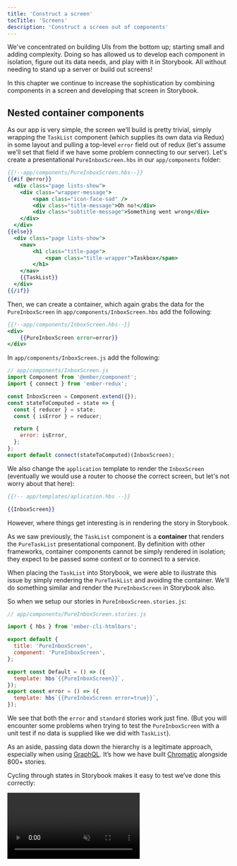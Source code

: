 ```yaml
---
title: 'Construct a screen'
tocTitle: 'Screens'
description: 'Construct a screen out of components'
---
```


We've concentrated on building UIs from the bottom up; starting small and adding complexity. Doing so has allowed us to develop each component in isolation, figure out its data needs, and play with it in Storybook. All without needing to stand up a server or build out screens!

In this chapter we continue to increase the sophistication by combining components in a screen and developing that screen in Storybook.

## Nested container components

As our app is very simple, the screen we’ll build is pretty trivial, simply wrapping the `TaskList` component (which supplies its own data via Redux) in some layout and pulling a top-level `error` field out of redux (let's assume we'll set that field if we have some problem connecting to our server). Let's create a presentational `PureInboxScreen.hbs` in our `app/components` folder:

```handlebars
{{!--app/components/PureInboxScreen.hbs--}}
{{#if @error}}
  <div class="page lists-show">
    <div class="wrapper-message">
        <span class="icon-face-sad" />
        <div class="title-message">Oh no!</div>
        <div class="subtitle-message">Something went wrong</div>
    </div>
  </div>
{{else}}
  <div class="page lists-show">
    <nav>
        <h1 class="title-page">
            <span class="title-wrapper">Taskbox</span>
        </h1>
    </nav>
    {{TaskList}}
  </div>
{{/if}}
```

Then, we can create a container, which again grabs the data for the `PureInboxScreen` in `app/components/InboxScreen.hbs` add the following:

```handlebars
{{!--app/components/InboxScreen.hbs--}}
<div>
    {{PureInboxScreen error=error}}
</div>
```

In `app/components/InboxScreen.js` add the following:

```javascript
// app/components/InboxScreen.js
import Component from '@ember/component';
import { connect } from 'ember-redux';

const InboxScreen = Component.extend({});
const stateToComputed = state => {
  const { reducer } = state;
  const { isError } = reducer;

  return {
    error: isError,
  };
};
export default connect(stateToComputed)(InboxScreen);
```

We also change the `application` template to render the `InboxScreen` (eventually we would use a router to choose the correct screen, but let's not worry about that here):

```handlebars
{{!-- app/templates/aplication.hbs --}}

{{InboxScreen}}
```

However, where things get interesting is in rendering the story in Storybook.

As we saw previously, the `TaskList` component is a **container** that renders the `PureTaskList` presentational component. By definition with other frameworks, container components cannot be simply rendered in isolation; they expect to be passed some context or to connect to a service.

When placing the `TaskList` into Storybook, we were able to ilustrate this issue by simply rendering the `PureTaskList` and avoiding the container. We'll do something similar and render the `PureInboxScreen` in Storybook also.

So when we setup our stories in `PureInboxScreen.stories.js`:

```javascript
// app/components/PureInboxScreen.stories.js

import { hbs } from 'ember-cli-htmlbars';

export default {
  title: 'PureInboxScreen',
  component: 'PureInboxScreen',
};

export const Default = () => ({
  template: hbs`{{PureInboxScreen}}`,
});
export const error = () => ({
  template: hbs`{{PureInboxScreen error=true}}`,
});
```

We see that both the `error` and `standard` stories work just fine. (But you will encounter some problems when trying to test the `PureInboxScreen` with a unit test if no data is supplied like we did with `TaskList`).

<div class="aside">
As an aside, passing data down the hierarchy is a legitimate approach, especially when using <a href="http://graphql.org/">GraphQL</a>. It’s how we have built <a href="https://www.chromaticqa.com">Chromatic</a> alongside 800+ stories.
</div>

Cycling through states in Storybook makes it easy to test we’ve done this correctly:

<video autoPlay muted playsInline loop >

  <source
    src="/intro-to-storybook/finished-inboxscreen-states.mp4"
    type="video/mp4"
  />
</video>

## Component-Driven Development

We started from the bottom with `Task`, then progressed to `TaskList`, now we’re here with a whole screen UI. Our `InboxScreen` accommodates a nested container component and includes accompanying stories.

<video autoPlay muted playsInline loop style="width:480px; height:auto; margin: 0 auto;">
  <source
    src="/intro-to-storybook/component-driven-development-optimized.mp4"
    type="video/mp4"
  />
</video>

[**Component-Driven Development**](https://blog.hichroma.com/component-driven-development-ce1109d56c8e) allows you to gradually expand complexity as you move up the component hierarchy. Among the benefits are a more focused development process and increased coverage of all possible UI permutations. In short, CDD helps you build higher-quality and more complex user interfaces.

We’re not done yet - the job doesn't end when the UI is built. We also need to ensure that it remains durable over time.
